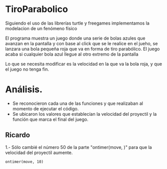 # TiroParabolico
Siguiendo el uso de las librerías turtle y freegames implementamos la modelacion de un fenómeno físico

El programa muestra un juego donde una serie de bolas azules que avanzan en la pantalla y con base al click que se le realice en el jueho, se lanzara una bola pequeña roja que va en forma de tiro parabólico. El juego acaba si cualquier bola azul llegue al otro extremo de la pantalla

Lo que se necesita modificar es la velocidad en la que va la bola roja, y que el juego no tenga fin.

# Análisis.

* Se reconocieron cada una de las funciones y que realizaban al momento de ejecutar el código.
* Se ubicaron los valores que establecían la velocidad del proyectil y la función que marca el final del juego.

## Ricardo

1.- Sólo cambié el número 50 de la parte "ontimer(move, )" para que la velocidad del proyectil aumente.

    ontimer(move, 10)

